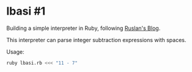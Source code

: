 # lbasi #1

Building a simple interpreter in Ruby, following [Ruslan's Blog](https://ruslanspivak.com/lsbasi-part1/).

This interpreter can parse integer subtraction expressions with spaces.

Usage:

```bash
ruby lbasi.rb <<< "11 - 7"
```
